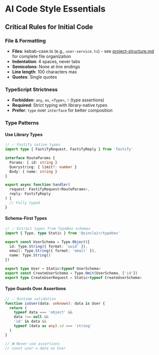 # AI Code Style Essentials

## Critical Rules for Initial Code

### File & Formatting

- **Files**: kebab-case.ts (e.g., `user-service.ts`) - see [project-structure.md](./project-structure.md) for complete file organization
- **Indentation**: 4 spaces, never tabs
- **Semicolons**: None at line endings
- **Line length**: 100 characters max
- **Quotes**: Single quotes

### TypeScript Strictness

- **Forbidden**: `any`, `as`, `<Type>`, `!` (type assertions)
- **Required**: Strict typing with library-native types
- **Prefer**: `type` over `interface` for better composition

### Type Patterns

#### Use Library Types

```ts
// ✅ Fastify native types
import type { FastifyRequest, FastifyReply } from 'fastify'

interface RouteParams {
  Params: { id: string }
  Querystring: { limit?: number }
  Body: { name: string }
}

export async function handler(
  request: FastifyRequest<RouteParams>,
  reply: FastifyReply
) {
  // Fully typed
}
```

#### Schema-First Types

```ts
// ✅ Extract types from TypeBox schemas
import { Type, type Static } from '@sinclair/typebox'

export const UserSchema = Type.Object({
  id: Type.String({ format: 'uuid' }),
  email: Type.String({ format: 'email' }),
  name: Type.String()
})

export type User = Static<typeof UserSchema>
export const CreateUserSchema = Type.Omit(UserSchema, ['id'])
export type CreateUserRequest = Static<typeof CreateUserSchema>
```

#### Type Guards Over Assertions

```ts
// ✅ Runtime validation
function isUser(data: unknown): data is User {
  return (
    typeof data === 'object' &&
    data !== null &&
    'id' in data &&
    typeof (data as any).id === 'string'
  )
}

// ❌ Never use assertions
// const user = data as User
```
